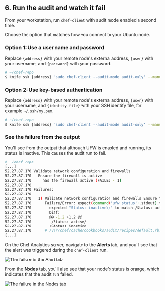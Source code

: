 ## 6. Run the audit and watch it fail

From your workstation, run `chef-client` with audit mode enabled a second time.

Choose the option that matches how you connect to your Ubuntu node.

### Option 1: Use a user name and password

Replace `{address}` with your remote node's external address, `{user}` with your username, and `{password}` with your password.

```bash
# ~/chef-repo
$ knife ssh {address} 'sudo chef-client --audit-mode audit-only' --manual-list --ssh-user {user} --ssh-password '{password}'
```

### Option 2: Use key-based authentication

Replace `{address}` with your remote node's external address, `{user}` with your username, and `{identity-file}` with your SSH identify file, for example <code class="file-path">~/.ssh/my.pem</code>.

```bash
# ~/chef-repo
$ knife ssh {address} 'sudo chef-client --audit-mode audit-only' --manual-list --ssh-user {user} --identity-file {identity-file}
```

### See the failure from the output

You'll see from the output that although UFW is enabled and running, its status is inactive. This causes the audit run to fail.

```bash
# ~/chef-repo
[...]
52.27.87.170 Validate network configuration and firewalls
52.27.87.170   Ensure the firewall is active
52.27.87.170     has the firewall active (FAILED - 1)
52.27.87.170
52.27.87.170 Failures:
52.27.87.170
52.27.87.170   1) Validate network configuration and firewalls Ensure the firewall is active has the firewall active
52.27.87.170      Failure/Error: expect(command('ufw status').stdout).to match(/Status: active/)
52.27.87.170        expected "Status: inactive\n" to match /Status: active/
52.27.87.170        Diff:
52.27.87.170        @@ -1,2 +1,2 @@
52.27.87.170        -/Status: active/
52.27.87.170        +Status: inactive
52.27.87.170      # /var/chef/cache/cookbooks/audit/recipes/default.rb:21:in `block (3 levels) in from_file'
[...]
```

On the Chef Analytics server, navigate to the **Alerts** tab, and you'll see that the alert was triggered during the `chef-client` run.

![The failure in the Alert tab](chef-analytics/compliance-alert-failure.png)

From the **Nodes** tab, you'll also see that your node's status is orange, which indicates that the audit run failed.

![The failure in the Nodes tab](chef-analytics/compliance-node-failure.png)
